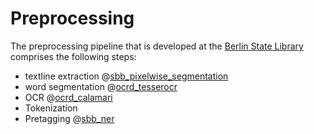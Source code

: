# Preprocessing

The preprocessing pipeline that is developed at the 
[Berlin State Library](http://staatsbibliothek-berlin.de/) 
comprises the following steps:
- textline extraction @[sbb_pixelwise_segmentation](https://github.com/qurator-spk/pixelwise_segmentation_SBB)
- word segmentation @[ocrd_tesserocr](https://github.com/OCR-D/ocrd_tesserocr)
- OCR @[ocrd_calamari](https://github.com/qurator-spk/ocrd_calamari)
- Tokenization
- Pretagging @[sbb_ner](https://github.com/qurator-spk/sbb_ner)